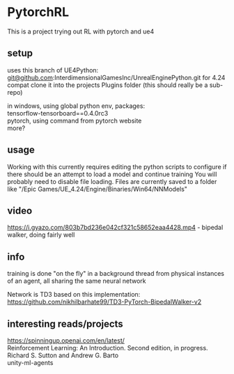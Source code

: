 # PytorchRL

This is a project trying out RL with pytorch and ue4

## setup

uses this branch of UE4Python: git@github.com:InterdimensionalGamesInc/UnrealEnginePython.git for 4.24 compat 
clone it into the projects Plugins folder (this should really be a sub-repo)

in windows, using global python env, packages:  
tensorflow-tensorboard==0.4.0rc3  
pytorch, using command from pytorch website  
more?

## usage

Working with this currently requires editing the python scripts to configure if there should be an attempt to load a model and continue training 
You will probably need to disable file loading.
Files are currently saved to a folder like "/Epic Games/UE_4.24/Engine/Binaries/Win64/NNModels"

## video

https://i.gyazo.com/803b7bd236e042cf321c58652eaa4428.mp4 - bipedal walker, doing fairly well

## info

training is done "on the fly" in a background thread from physical instances of an agent, all sharing the same neural network

Network is TD3 based on this implementation: https://github.com/nikhilbarhate99/TD3-PyTorch-BipedalWalker-v2

## interesting reads/projects 

https://spinningup.openai.com/en/latest/  
Reinforcement Learning: An Introduction. Second edition, in progress. Richard S. Sutton and Andrew G. Barto  
unity-ml-agents





